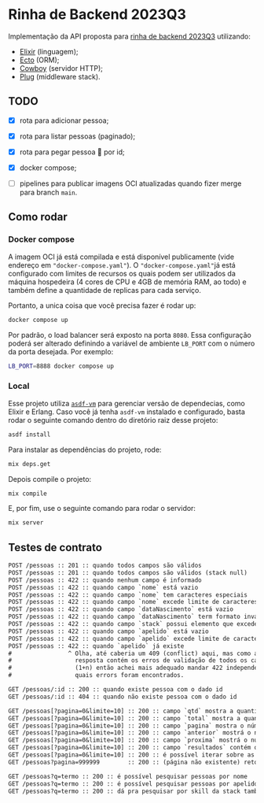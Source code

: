 # Rinha de Backend 2023Q3

Implementação da API proposta para [rinha de backend 2023Q3](https://github.com/zanfranceschi/rinha-de-backend-2023-q3) utilizando:
- [Elixir](https://elixir-lang.org) (linguagem);
- [Ecto](https://github.com/elixir-ecto/ecto) (ORM);
- [Cowboy](https://github.com/ninenines/cowboy) (servidor HTTP);
- [Plug](https://github.com/elixir-plug/plug) (middleware stack).


## TODO

- [x] rota para adicionar pessoa;
- [x] rota para listar pessoas (paginado);
- [x] rota para pegar pessoa 👀 por id;
- [x] docker compose;
- [ ] pipelines para publicar imagens OCI atualizadas quando fizer merge para branch `main`.


## Como rodar

### Docker compose

A imagem OCI já está compilada e está disponível publicamente (vide endereço em `"docker-compose.yaml"`).
O `"docker-compose.yaml"`já está configurado com limites de recursos os quais podem ser utilizados da máquina hospedeira (4 cores de CPU e 4GB de memória RAM, ao todo) e também define a quantidade de replicas para cada serviço.

Portanto, a unica coisa que você precisa fazer é rodar up:

```sh
docker compose up
```

Por padrão, o load balancer será exposto na porta `8080`. Essa configuração poderá ser alterado definindo a variável de ambiente `LB_PORT` com o número da porta desejada. Por exemplo:

```sh
LB_PORT=8888 docker compose up
```

### Local

Esse projeto utiliza [`asdf-vm`](https://github.com/asdf-vm/asdf) para gerenciar versão de dependecias, como Elixir e Erlang.
Caso você já tenha `asdf-vm` instalado e configurado, basta rodar o seguinte comando dentro do diretório raiz desse projeto:

```sh
asdf install
```

Para instalar as dependências do projeto, rode:

```sh
mix deps.get
```

Depois compile o projeto:

```sh
mix compile
```

E, por fim, use o seguinte comando para rodar o servidor:

```sh
mix server
```


## Testes de contrato

```txt
POST /pessoas :: 201 :: quando todos campos são válidos
POST /pessoas :: 201 :: quando todos campos são válidos (stack null)
POST /pessoas :: 422 :: quando nenhum campo é informado
POST /pessoas :: 422 :: quando campo `nome` está vazio
POST /pessoas :: 422 :: quando campo `nome` tem caracteres especiais
POST /pessoas :: 422 :: quando campo `nome` excede limite de caracteres
POST /pessoas :: 422 :: quando campo `dataNascimento` está vazio
POST /pessoas :: 422 :: quando campo `dataNascimento` term formato invalido
POST /pessoas :: 422 :: quando campo `stack` possui elemento que excede limite de caracteres
POST /pessoas :: 422 :: quando campo `apelido` está vazio
POST /pessoas :: 422 :: quando campo `apelido` excede limite de caracteres
POST /pessoas :: 422 :: quando `apelido` já existe
#                ^ Olha, até caberia um 409 (conflict) aqui, mas como a
#                  resposta contém os erros de validação de todos os campos
#                  (1+n) então achei mais adequado mandar 422 independente de
#                  quais errors foram encontrados.

GET /pessoas/:id :: 200 :: quando existe pessoa com o dado id
GET /pessoas/:id :: 404 :: quando não existe pessoa com o dado id

GET /pessoas[?pagina=0&limite=10] :: 200 :: campo `qtd` mostra a quantidade de resultados na página
GET /pessoas[?pagina=0&limite=10] :: 200 :: campo `total` mostra a quantidade total de resultados existentes
GET /pessoas[?pagina=0&limite=10] :: 200 :: campo `pagina` mostra o número da página atual
GET /pessoas[?pagina=0&limite=10] :: 200 :: campo `anterior` mostrá o número da página anterior (se houver)
GET /pessoas[?pagina=0&limite=10] :: 200 :: campo `proxima` mostrá o número da proxima página (se houver)
GET /pessoas[?pagina=0&limite=10] :: 200 :: campo `resultados` contém os resultados
GET /pessoas[?pagina=0&limite=10] :: 200 :: é possível iterar sobre as páginas
GET /pessoas?pagina=999999        :: 200 :: (página não existente) retorna o número da ultima página com conteúdo no campo 'anterior'

GET /pessoas?q=termo :: 200 :: é possível pesquisar pessoas por nome
GET /pessoas?q=termo :: 200 :: é possível pesquisar pessoas por apelido
GET /pessoas?q=termo :: 200 :: dá pra pesquisar por skill da stack também, mas tem que ser identico
```
